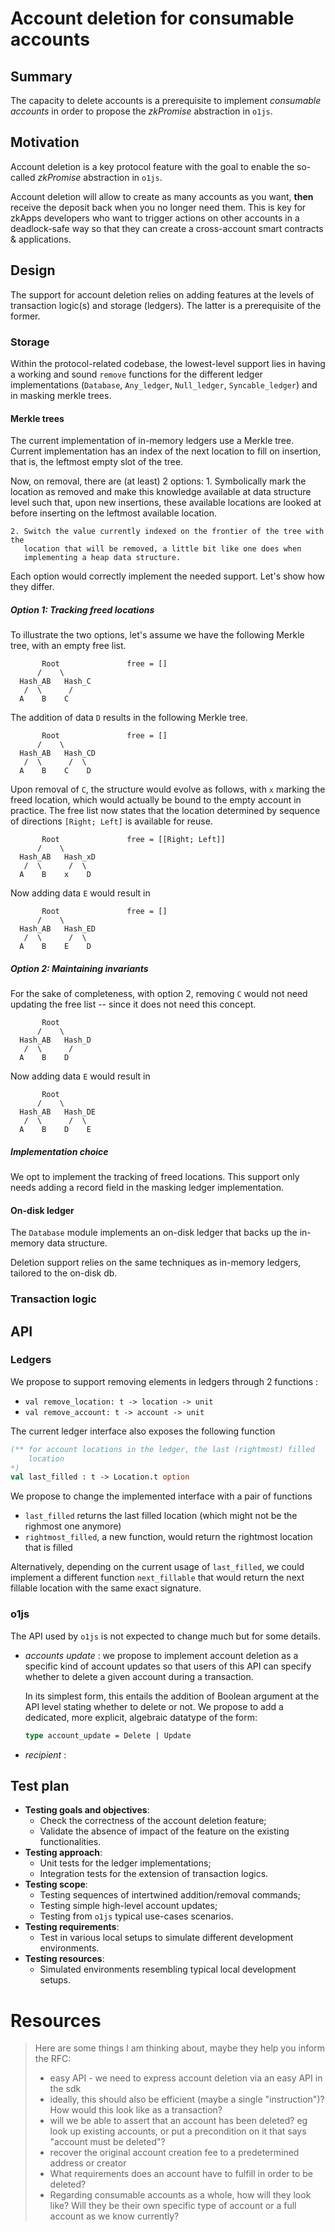 # Account deletion for consumable accounts

## Summary

The capacity to delete accounts is a prerequisite to implement *consumable
accounts* in order to propose the *zkPromise* abstraction in `o1js`.

## Motivation ##

Account deletion is a key protocol feature with the goal to enable the so-called
*zkPromise* abstraction in `o1js`.

Account deletion will allow to create as many accounts as you want, **then**
receive the deposit back when you no longer need them. This is key for zkApps
developers who want to trigger actions on other accounts in a deadlock-safe way
so that they can create a cross-account smart contracts & applications.

## Design

The support for account deletion relies on adding features at the levels of
transaction logic(s) and storage (ledgers). The latter is a prerequisite of the
former.

### Storage

Within the protocol-related codebase, the lowest-level support lies in having a
working and sound `remove` functions for the different ledger implementations
(`Database`, `Any_ledger`, `Null_ledger`, `Syncable_ledger`) and in masking
merkle trees.

#### Merkle trees

The current implementation of in-memory ledgers use a Merkle tree.
Current implementation has an index of the next location to fill on insertion,
that is, the leftmost empty slot of the tree.

Now, on removal, there are (at least) 2 options:
    1. Symbolically mark the location as removed and make this knowledge
       available at data structure level such that, upon new insertions, these
       available locations are looked at before inserting on the leftmost
       available location.

    2. Switch the value currently indexed on the frontier of the tree with the
       location that will be removed, a little bit like one does when
       implementing a heap data structure.

Each option would correctly implement the needed support. Let's show how they
differ.

##### Option 1: Tracking freed locations

To illustrate the two options, let's assume we have the following Merkle tree, with an empty free list.
```
       Root               free = []
      /    \
  Hash_AB   Hash_C
   /  \      /
  A    B    C
```


The addition of data `D` results in the following Merkle tree.

```
       Root               free = []
      /    \
  Hash_AB   Hash_CD
   /  \      /  \
  A    B    C    D
```

Upon removal of `C`, the structure would evolve as follows, with `x` marking the
freed location, which would actually be bound to the empty account in practice.
The free list now states that the location determined by sequence of directions
`[Right; Left]` is available for reuse.

```
       Root               free = [[Right; Left]]
      /    \
  Hash_AB   Hash_xD
   /  \      /  \
  A    B    x    D
```


Now adding data `E` would result in

```
       Root               free = []
      /    \
  Hash_AB   Hash_ED
   /  \      /  \
  A    B    E    D
```

##### Option 2: Maintaining invariants

For the sake of completeness, with option 2, removing `C` would not need
updating the free list -- since it does not need this concept.

```
       Root
      /    \
  Hash_AB   Hash_D
   /  \      /
  A    B    D
```


Now adding data `E` would result in

```
       Root
      /    \
  Hash_AB   Hash_DE
   /  \      /  \
  A    B    D    E
```


##### Implementation choice

We opt to implement the tracking of freed locations. This support only needs
adding a record field in the masking ledger implementation.




#### On-disk ledger

The `Database` module implements an on-disk ledger that backs up the in-memory data structure.

Deletion support relies on the same techniques as in-memory ledgers, tailored to the on-disk db.


### Transaction logic

<!-- Locations to track
 !--
 !-- user command snark https://github.com/MinaProtocol/mina/blob/develop/src/lib/transaction_logic/mina_transaction_logic.ml#L1007
 !-- zkapp command snark https://github.com/MinaProtocol/mina/blob/develop/src/lib/transaction_logic/zkapp_command_logic.ml#L1232
 !-- sparse ledger https://github.com/MinaProtocol/mina/blob/develop/src/lib/mina_base/sparse_ledger_base.ml#L85
 !-- mask ledger https://github.com/MinaProtocol/mina/blob/develop/src/lib/merkle_mask/masking_merkle_tree.ml#L973
 !-- db ledger https://github.com/MinaProtocol/mina/blob/develop/src/lib/merkle_ledger/database.ml#L559 -->


## API

### Ledgers

We propose to support removing elements in ledgers through  2 functions :

- `val remove_location: t -> location -> unit`
- `val remove_account: t -> account -> unit`


The current ledger interface also exposes the following function
```ocaml
(** for account locations in the ledger, the last (rightmost) filled
    location
*)
val last_filled : t -> Location.t option
```

We propose to change the implemented interface with a pair of functions
- `last_filled` returns the last filled location (which might not be the righmost one anymore)
- `rightmost_filled`, a new function, would return the rightmost location that is filled

Alternatively, depending on the current usage of `last_filled`, we could
implement a different function `next_fillable` that would return the next
fillable location with the same exact signature.





### o1js
The API used by `o1js` is not expected to change much but for some details.

- *accounts update* : we propose to implement account deletion as a specific
  kind of account updates so that users of this API can specify whether to
  delete a given account during a transaction.

  In its simplest form, this entails the addition of Boolean argument at the API
  level stating whether to delete or not. We propose to add a dedicated, more
  explicit, algebraic datatype of the form:

  ```ocaml
  type account_update = Delete | Update
  ```

- *recipient* :



## Test plan

- **Testing goals and objectives**:
  - Check the correctness of the account deletion feature;
  - Validate the absence of impact of the feature on the existing functionalities.
- **Testing approach**:
  - Unit tests for the ledger implementations;
  - Integration tests for the extension of transaction logics.
- **Testing scope**:
  - Testing sequences of intertwined addition/removal commands;
  - Testing simple high-level account updates;
  - Testing from `o1js` typical use-cases scenarios.
- **Testing requirements**:
  - Test in various local setups to simulate different development environments.
- **Testing resources**:
  - Simulated environments resembling typical local development setups.


# Resources

> Here are some things I am thinking about, maybe they help you inform the RFC:
>
> - easy API - we need to express account deletion via an easy API in the sdk
> - ideally, this should also be efficient (maybe a single "instruction")? How would this look like as a transaction?
> - will we be able to assert that an account has been deleted? eg look up existing accounts, or put a precondition on it that says "account must be deleted"?
> - recover the original account creation fee to a predetermined address or creator
> - What requirements does an account have to fulfill in order to be deleted?
> - Regarding consumable accounts as a whole, how will they look like? Will they be their own specific type of account or a full account as we know currently?
